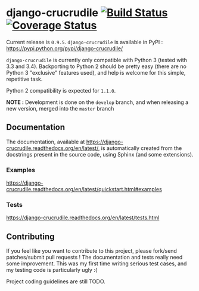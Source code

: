 django-crucrudile [![Build Status](https://travis-ci.org/pstch/django-crucrudile.svg?branch=crucrudile)](https://travis-ci.org/pstch/django-crucrudile) [![Coverage Status](https://coveralls.io/repos/pstch/django-crucrudile/badge.png?branch=crucrudile)](https://coveralls.io/r/pstch/django-crucrudile?branch=crucrudile)
=================

Current release is `0.9.5`. `django-crucrudile` is available in PyPI : https://pypi.python.org/pypi/django-crucrudile/

`django-crucrudile` is currently only compatible with Python 3 (tested with 3.3 and 3.4). Backporting to Python 2 should be pretty easy (there are no Python 3 "exclusive" features used), and help is welcome for this simple, repetitive task.

Python 2 compatibility is expected for `1.1.0`.

**NOTE :** Development is done on the `develop` branch, and when releasing a new version, merged into the `master` branch

## Documentation

The documentation, available at https://django-crucrudile.readthedocs.org/en/latest/, is automatically created from the docstrings present in the source code, using Sphinx (and some extensions).

### Examples

https://django-crucrudile.readthedocs.org/en/latest/quickstart.html#examples

### Tests

https://django-crucrudile.readthedocs.org/en/latest/tests.html

## Contributing

If you feel like you want to contribute to this project, please fork/send patches/submit pull requests ! The documentation and tests really need some improvement. This was my first time writing serious test cases, and my testing code is particularly ugly :(

Project coding guidelines are still TODO.
